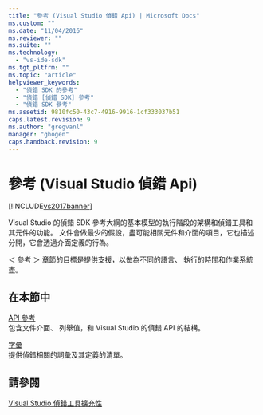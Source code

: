```yaml
---
title: "參考 (Visual Studio 偵錯 Api) | Microsoft Docs"
ms.custom: ""
ms.date: "11/04/2016"
ms.reviewer: ""
ms.suite: ""
ms.technology: 
  - "vs-ide-sdk"
ms.tgt_pltfrm: ""
ms.topic: "article"
helpviewer_keywords: 
  - "偵錯 SDK 的參考"
  - "偵錯 [偵錯 SDK] 參考"
  - "偵錯 SDK 參考"
ms.assetid: 9810fc50-43c7-4916-9916-1cf333037b51
caps.latest.revision: 9
ms.author: "gregvanl"
manager: "ghogen"
caps.handback.revision: 9
---
```

# 參考 (Visual Studio 偵錯 Api)
[!INCLUDE[vs2017banner](../../../code-quality/includes/vs2017banner.md)]

Visual Studio 的偵錯 SDK 參考大綱的基本模型的執行階段的架構和偵錯工具和其元件的功能。  文件會做最少的假設，盡可能相關元件和介面的項目，它也描述分開，它會透過介面定義的行為。  
  
 ＜ 參考 ＞ 章節的目標是提供支援，以做為不同的語言、 執行的時間和作業系統盡。  
  
## 在本節中  
 [API 參考](../../../extensibility/debugger/reference/api-reference-visual-studio-debugging.md)  
 包含文件介面、 列舉值，和 Visual Studio 的偵錯 API 的結構。  
  
 [字彙](../../../extensibility/debugger/reference/visual-studio-debugger-glossary.md)  
 提供偵錯相關的詞彙及其定義的清單。  
  
## 請參閱  
 [Visual Studio 偵錯工具擴充性](../../../extensibility/debugger/visual-studio-debugger-extensibility.md)